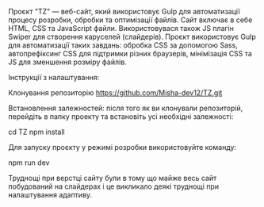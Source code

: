 Проєкт "TZ" — веб-сайт, який використовує Gulp для автоматизації процесу розробки, обробки та оптимізації файлів. Сайт включає в себе HTML, CSS та JavaScript файли. Використовувася також JS плагін Swiper для створення каруселей (слайдерів). Проєкт використовує Gulp для автоматизації таких завдань: обробка CSS за допомогою Sass, автопрефіксинг CSS для підтримки різних браузерів, мінімізація CSS та JS для зменшення розміру файлів.

Інструкції з налаштування:

Клонування репозиторію
https://github.com/Misha-dev12/TZ.git

Встановлення залежностей: після того як ви клонували репозиторій, перейдіть в папку проекту та встановіть усі необхідні залежності:

cd TZ npm install

Для запуску проєкту у режимі розробки використовуйте команду:

npm run dev

Труднощі при верстці сайту були в тому що майже весь сайт побудований на слайдерах і це викликало деякі труднощі при налаштування адаптиву.
